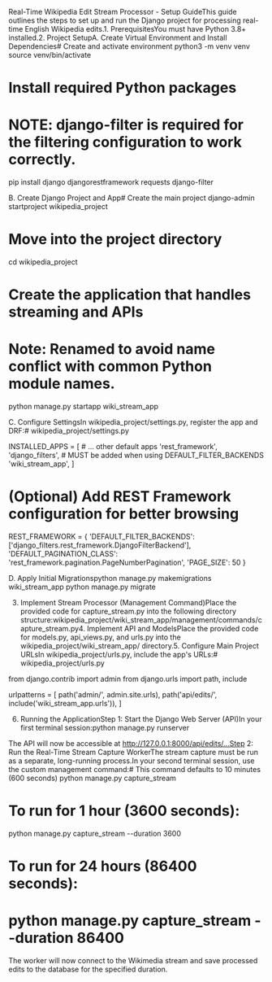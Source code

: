 Real-Time Wikipedia Edit Stream Processor - Setup GuideThis guide outlines the steps to set up and run the Django project for processing real-time English Wikipedia edits.1. PrerequisitesYou must have Python 3.8+ installed.2. Project SetupA. Create Virtual Environment and Install Dependencies# Create and activate environment
python3 -m venv venv
source venv/bin/activate

# Install required Python packages
# NOTE: django-filter is required for the filtering configuration to work correctly.
pip install django djangorestframework requests django-filter


B. Create Django Project and App# Create the main project
django-admin startproject wikipedia_project

# Move into the project directory
cd wikipedia_project

# Create the application that handles streaming and APIs
# Note: Renamed to avoid name conflict with common Python module names.
python manage.py startapp wiki_stream_app


C. Configure SettingsIn wikipedia_project/settings.py, register the app and DRF:# wikipedia_project/settings.py

INSTALLED_APPS = [
    # ... other default apps
    'rest_framework',
    'django_filters', # MUST be added when using DEFAULT_FILTER_BACKENDS
    'wiki_stream_app',
]

# (Optional) Add REST Framework configuration for better browsing
REST_FRAMEWORK = {
    'DEFAULT_FILTER_BACKENDS': ['django_filters.rest_framework.DjangoFilterBackend'],
    'DEFAULT_PAGINATION_CLASS': 'rest_framework.pagination.PageNumberPagination',
    'PAGE_SIZE': 50
}


D. Apply Initial Migrationspython manage.py makemigrations wiki_stream_app
python manage.py migrate


3. Implement Stream Processor (Management Command)Place the provided code for capture_stream.py into the following directory structure:wikipedia_project/wiki_stream_app/management/commands/capture_stream.py4. Implement API and ModelsPlace the provided code for models.py, api_views.py, and urls.py into the wikipedia_project/wiki_stream_app/ directory.5. Configure Main Project URLsIn wikipedia_project/urls.py, include the app's URLs:# wikipedia_project/urls.py

from django.contrib import admin
from django.urls import path, include

urlpatterns = [
    path('admin/', admin.site.urls),
    path('api/edits/', include('wiki_stream_app.urls')),
]


6. Running the ApplicationStep 1: Start the Django Web Server (API)In your first terminal session:python manage.py runserver


The API will now be accessible at http://127.0.0.1:8000/api/edits/...Step 2: Run the Real-Time Stream Capture WorkerThe stream capture must be run as a separate, long-running process.In your second terminal session, use the custom management command:# This command defaults to 10 minutes (600 seconds)
python manage.py capture_stream

# To run for 1 hour (3600 seconds):
python manage.py capture_stream --duration 3600

# To run for 24 hours (86400 seconds):
# python manage.py capture_stream --duration 86400


The worker will now connect to the Wikimedia stream and save processed edits to the database for the specified duration.